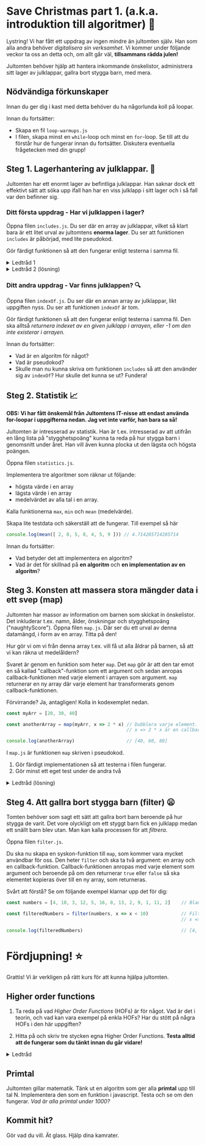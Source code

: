 # Save Christmas part 1. (a.k.a. introduktion till algoritmer) :santa:

Lystring! Vi har fått ett uppdrag av ingen mindre än jultomten själv. Han som alla andra behöver *digitalisera sin verksamhet*. Vi kommer under följande veckor ta oss an detta och, om allt går väl, **tillsammans rädda julen!**

Jultomten behöver hjälp att hantera inkommande önskelistor, administrera sitt lager av julklappar, gallra bort stygga barn, med mera.

## Nödvändiga förkunskaper

Innan du ger dig i kast med detta behöver du ha någorlunda koll på loopar.

Innan du fortsätter:
- Skapa en fil `loop-warmups.js`
- I filen, skapa minst en `while`-loop och minst en `for`-loop. Se till att du förstår hur de fungerar innan du fortsätter. Diskutera eventuella frågetecken med din grupp!

## Steg 1. Lagerhantering av julklappar. :gift:

Jultomten har ett enormt lager av befintliga julklappar. Han saknar dock ett effektivt sätt att söka upp ifall han har en viss julklapp i sitt lager och i så fall var den befinner sig.

### Ditt första uppdrag - Har vi julklappen i lager?

Öppna filen `includes.js`. Du ser där en array av julklappar, vilket så klart bara är ett litet urval av jultomtens **enorma lager**. Du ser att funktionen `includes` är påbörjad, med lite pseudokod. 

Gör färdigt funktionen så att den fungerar enligt testerna i samma fil.

<details>
<summary>Ledtråd 1</summary>

````javascript
function includes(arr, item) {
    for (let i = 0; i < arr.length; i++) {
        // if arr[i] is equal to item, return true
    }

    // no match was found, return false
}
````
</details>


<details>
<summary>Ledtråd 2 (lösning)</summary>

````javascript
function includes(arr, item) {
    for (let i = 0; i < arr.length; i++) {
        if (arr[i] === item) {
            return true
        }
    }

    return false
}
````
</details>


### Ditt andra uppdrag - Var finns julklappen? :mag:

Öppna filen `indexOf.js`. Du ser där en annan array av julklappar, likt uppgiften nyss. Du ser att funktionen `indexOf` är tom.

Gör färdigt funktionen så att den fungerar enligt testerna i samma fil. Den ska alltså *returnera indexet av en given julklapp i arrayen, eller -1 om den inte existerar i arrayen.*

Innan du fortsätter:
- Vad är en algoritm för något?
- Vad är pseudokod?
- Skulle man nu kunna skriva om funktionen `includes` så att den använder sig av `indexOf`? Hur skulle det kunna se ut? Fundera!

## Steg 2. Statistik :chart_with_upwards_trend:

**OBS: Vi har fått önskemål från Jultomtens IT-nisse att endast använda for-loopar i uppgifterna nedan. Jag vet inte varför, han bara sa så!**

Jultomten är intresserad av statistik. Han är t.ex. intresserad av att utifrån en lång lista på "stygghetspoäng" kunna ta reda på hur stygga barn i genomsnitt under året. Han vill även kunna plocka ut den lägsta och högsta poängen.

Öppna filen `statistics.js`.

Implementera tre algoritmer som räknar ut följande:
* högsta värde i en array
* lägsta värde i en array
* medelvärdet av alla tal i en array.
 
Kalla funktionerna `max`, `min` och `mean` (medelvärde).

Skapa lite testdata och säkerställ att de fungerar. Till exempel så här

````javascript
console.log(mean([ 2, 0, 5, 8, 4, 5, 9 ])) // 4.714285714285714
````

Innan du fortsätter:
- Vad betyder det att implementera en algoritm?
- Vad är det för skillnad på **en algoritm** och **en implementation av en algoritm**?

## Steg 3. Konsten att massera stora mängder data i ett svep (map)

Jultomten har massor av information om barnen som skickat in önskelistor. Det inkluderar t.ex. namn, ålder, önskningar och stygghetspoäng ("naughtyScore"). Öppna filen `map.js`. Där ser du ett urval av denna datamängd, i form av en array. Titta på den!

Hur gör vi om vi från denna array t.ex. vill få ut alla åldrar på barnen, så att vi kan räkna ut medelåldern?

Svaret är genom en funktion som heter `map`. Det `map` gör är att den tar emot en så kallad "callback"-funktion som ett argument och sedan anropas callback-funktionen med varje element i arrayen som argument. `map` returnerar en ny array där varje element har transformerats genom callback-funktionen.

Förvirrande? Ja, antagligen! Kolla in kodexemplet nedan.

````javascript
const myArr = [20, 30, 40]

const anotherArray = map(myArr, x => 2 * x) // Dubblera varje element.
                                            // x => 2 * x är en callback-funktion som dubblar ett värde.

console.log(anotherArray)                   // [40, 60, 80]
````

I `map.js` är funktionen `map` skriven i pseudokod.

1. Gör färdigt implementationen så att testerna i filen fungerar.
2. Gör minst ett eget test under de andra två

<details>
<summary>Ledtråd (lösning)</summary>

````javascript

function map(arr, func) {
    const newArray = new Array(arr.length)
    
    for (let i = 0; i < arr.length; i++) {
        newArray[i] = func(arr[i])
    }

    return newArray
}

````
</details>

## Steg 4. Att gallra bort stygga barn (filter) :frowning:

Tomten behöver som sagt ett sätt att gallra bort barn beroende på hur stygga de varit. Det vore olyckligt om ett styggt barn fick en julklapp medan ett snällt barn blev utan. Man kan kalla processen för att *filtrera*.

Öppna filen `filter.js`.

Du ska nu skapa en syskon-funktion till `map`, som kommer vara mycket användbar för oss. Den heter `filter` och ska ta två argument: en array och en callback-funktion. Callback-funktionen anropas med varje element som argument och beroende på om den returnerar `true` eller `false` så ska elementet kopieras över till en ny array, som returneras.

Svårt att förstå? Se om följande exempel klarnar upp det för dig:

````javascript
const numbers = [4, 10, 3, 12, 5, 16, 8, 13, 2, 9, 1, 11, 2]    // Blandade nummer

const filteredNumbers = filter(numbers, x => x < 10)            // Filtrerar bort alla tal som inte uppfyller villkoret x < 10
                                                                // x => x < 10 är en callback-funktion som returnerar true eller false

console.log(filteredNumbers)                                    // [4, 3, 5, 8, 2, 9, 1, 2]
````

# Fördjupning! :star:

Grattis! Vi är verkligen på rätt kurs för att kunna hjälpa jultomten.

## Higher order functions

1. Ta reda på vad *Higher Order Functions* (HOFs) är för något. Vad är det i teorin, och vad kan vara exempel på enkla HOFs? Har du stött på några HOFs i den här uppgiften?

2. Hitta på och skriv tre stycken egna Higher Order Functions. **Testa alltid att de fungerar som du tänkt innan du går vidare!**

<details>
<summary>Ledtråd</summary>

Gör t.ex. en funktion som heter `runTwice`. Den tar en callback-funktion som argument och anropar den två gånger.

</details>

## Primtal

Jultomten gillar matematik. Tänk ut en algoritm som ger alla **primtal** upp till tal N. Implementera den som en funktion i javascript. Testa och se om den fungerar. *Vad är alla primtal under 1000?*

## Kommit hit?

Gör vad du vill. Ät glass. Hjälp dina kamrater.